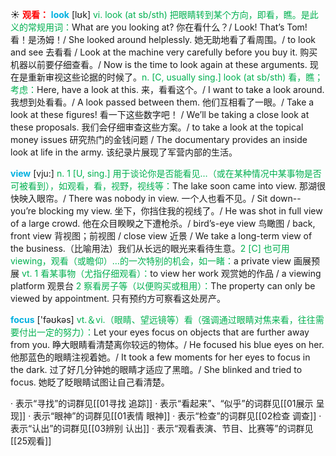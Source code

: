 ☀ <font color="red">**观看：**</font>
<font color="sky blue">**look**</font> [lʊk] 
<font color="#00b050">vi. look (at sb/sth) 把眼睛转到某个方向，即看，瞧。是此义的常规用词：</font>What are you looking at? 你在看什么？/ Look! That’s Tom! 看！是汤姆！/ She looked around helplessly. 她无助地看了看周围。/ to look and see 去看看 / Look at the machine very carefully before you buy it. 购买机器以前要仔细查看。/ Now is the time to look again at these arguments. 现在是重新审视这些论据的时候了。<font color="#00b050">n. [C, usually sing.] look (at sb/sth) 看，瞧；考虑：</font>Here, have a look at this. 来，看看这个。/ I want to take a look around. 我想到处看看。/ A look passed between them. 他们互相看了一眼。/ Take a look at these figures! 看一下这些数字吧！ / We’ll be taking a close look at these proposals. 我们会仔细审查这些方案。/ to take a look at the topical money issues 研究热门的金钱问题 / The documentary provides an inside look at life in the army. 该纪录片展现了军营内部的生活。

<font color="sky blue">**view**</font> [vju:] 
<font color="#00b050">n. 1 [U, sing.] 用于谈论你是否能看见…（或在某种情况中某事物是否可被看到），如观看，看，视野，视线等：</font>The lake soon came into view. 那湖很快映入眼帘。/ There was nobody in view. 一个人也看不见。/ Sit down--you’re blocking my view. 坐下，你挡住我的视线了。/ He was shot in full view of a large crowd. 他在众目睽睽之下遭枪杀。/ bird’s-eye view 鸟瞰图 / back, front view 背视图；前视图 / close view 近景 / We take a long-term view of the business.（比喻用法）我们从长远的眼光来看待生意。<font color="#00b050">2 [C] 也可用viewing，观看（或瞻仰）…的一次特别的机会，如一睹：</font>a private view 画展预展 <font color="#00b050">vt. 1 看某事物（尤指仔细观看）：</font>to view her work 观赏她的作品 / a viewing platform 观景台 <font color="#00b050">2 察看房子等（以便购买或租用）：</font>The property can only be viewed by appointment. 只有预约方可察看这处房产。

<font color="sky blue">**focus**</font> ['fəʊkəs] 
<font color="#00b050">vt.＆vi.（眼睛、望远镜等）看（强调通过眼睛对焦来看，往往需要付出一定的努力）：</font>Let your eyes focus on objects that are further away from you. 睁大眼睛看清楚离你较远的物体。/ He focused his blue eyes on her. 他那蓝色的眼睛注视着她。/ It took a few moments for her eyes to focus in the dark. 过了好几分钟她的眼睛才适应了黑暗。/ She blinked and tried to focus. 她眨了眨眼睛试图让自己看清楚。

· 表示“寻找”的词群见[[01寻找 追踪]]
· 表示“看起来”、“似乎”的词群见[[01展示 呈现]]
· 表示“眼神”的词群见[[01表情 眼神]]
· 表示“检查”的词群见[[02检查 调查]]
· 表示“认出”的词群见[[03辨别 认出]]
· 表示“观看表演、节目、比赛等”的词群见[[25观看]]
